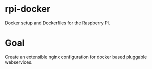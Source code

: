 # rpi-docker
Docker setup and Dockerfiles for the Raspberry PI.

# Goal
Create an extensible nginx configuration for docker based pluggable webservices.
